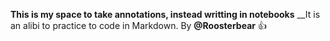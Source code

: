 __This is my space to take annotations, instead writting in notebooks__
__It is an alibi to practice to code in Markdown.
By __@Roosterbear__ 👍

